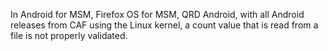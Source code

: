 In Android for MSM, Firefox OS for MSM, QRD Android, with all Android releases from CAF using the Linux kernel, a count value that is read from a file is not properly validated.